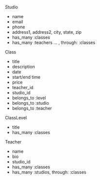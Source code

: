 Studio
- name
- email
- phone
- address1, address2, city, state, zip
- has_many :classes
- has_many :teachers ... , through: :classes

Class
- title
- description
- date
- start/end time
- price
- teacher_id
- studio_id
- belongs_to :level
- belongs_to :studio
- belongs_to :teacher

ClassLevel
- title
- has_many :classes

Teacher
- name
- bio
- studio_id
- has_many :classes
- has_many :studios, through: :classes